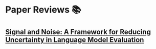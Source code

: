 # Paper Reviews 📚


## [Signal and Noise: A Framework for Reducing Uncertainty in Language Model Evaluation](2025-08-23-signal_and_noise.md)
